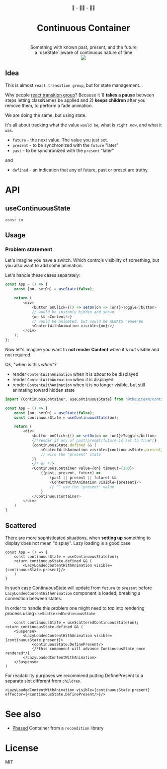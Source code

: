 <div align="center">
🧒 - 👨‍🦱 - 👨‍🦳
  <h1>Continuous Container</h1>
  <br/>
  Something with known past, present, and the future 
  <br/>
  a `useState` aware of continuous nature of time
  <br/>
    <a href="https://www.npmjs.com/package/@theuiteam/continuous-container">
      <img src="https://img.shields.io/npm/v/@theuiteam/continuous-container.svg?style=flat-square" />
    </a>

</div>

## Idea

This is almost `react transition group`, but for state management...

Why people [react transition group](https://github.com/reactjs/react-transition-group)? Because it 1) **takes a pause**
between steps letting classNames be applied and 2) **keeps children** after you remove them, to perform a fade
animation.

We are doing the same, but using state.

It's all about tracking what the value `would be`, what is `right now`, and what it `was`.

- `future` - the next value. The value you just set.
- `present` - to be synchronized with the `future` "later"
- `past` - to be synchronized with the `present` "later"

and

- `defined` - an indication that any of future, past or preset are truthy.

# API

## useContinuousState

```tsx
const co
```

## Usage

### Problem statement

Let's imagine you have a switch. Which controls visibility of something, but you also want to add some animation.

Let's handle these cases separately:

```typescript jsx
const App = () => {
    const [on, setOn] = useState(false);

    return (
        <div>
            <button onClick={() => setOn(on => !on)}>Toggle</button>
            // would be instanly hidden and shown
            {on && <Content/>}
            // would be animated, but would be ALWAYS rendered
            <ContentWithAnimation visible={on}/>}
        </div>
    );
};
```

Now let's imagine you want to __not render Content__ _when_ it's not visible and not required.

Ok, "when is this _when_"?

- render `ContentWithAnimation` when it is _about_ to be displayed
- render `ContentWithAnimation` when it is displayed
- render `ContentWithAnimation` when it is no longer visible, but still animating toward hidden state

```typescript jsx
import {ContinuousContainer, useContinuousState} from '@theuiteam/continuous-container';

const App = () => {
    const [on, setOn] = useState(false);
    const continuousState = useContinuousState(on);

    return (
        <div>
            <button onClick={() => setOn(on => !on)}>Toggle</button>
            {/*render if any of past/preset/future is set to true*/}
            {continuousState.defined && (
                <ContentWithAnimation visible={continuousState.present}/>
                // wire the "present" state
            )}
            {/* or */}
            <ContinuousContainer value={on} timeout={300}>
                {(past, present, future) =>
                    (past || present || future) &&
                    <ContentWithAnimation visible={present}/>
                    // ^^ use the "present" value
                }
            </ContinuousContainer>
        </div>
    )
}
```

## Scattered

There are more sophisticated situations, when __setting up__ something to display does not mean "display". Lazy loading
is a good case

```tsx
const App = () => {
    const continuousState = useContinuousState(on);
    return continuousState.defined && (
        <LazyLoadedContentWithAnimation visible={continuousState.present}/>
    )
}
```            

In such case ContinuousState will update from `future` to `present` before `LazyLoadedContentWithAnimation` component is
loaded, breaking a connection between states.

In order to handle this problem one might need to _tap_ into rendering process using `useScatteredContinuousState`

```tsx
    const continuousState = useScatteredContinuousState(on);
return continuousState.defined && (
    <Suspense>
        <LazyLoadedContentWithAnimation visible={continuousState.present}>
            <continuousState.DefinePresent/>
            {/*this component will advance ContinuousState once rendered*/}
        </LazyLoadedContentWithAnimation>
    </Suspense>
)
```

For readability purposes we recommend putting DefinePresent to a separate slot different from `children`.

```tsx
<LazyLoadedContentWithAnimation visible={continuousState.present} effector={<continuousState.DefinePresent/>}/>
```

# See also

- [Phased](https://github.com/theKashey/recondition#phased) Container from a `recondition` library

# License

MIT
